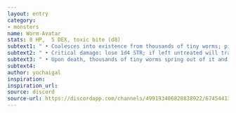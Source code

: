 ```yaml
---
layout: entry
category:
- monsters 
name: Worm-Avatar
stats: 8 HP,  5 DEX, toxic bite (d8)
subtext1: " • Coalesces into existence from thousands of tiny worms; pink & shaped like a giant grub. Its face bears a crown-like bony crest upon it. A child's arms sprout from its torso, speaks telepathically."
subtext2: " • Critical damage: lose 1d4 STR; if left untreated will transform into a worm-avatar in 1d12 hours."
subtext3: " • Upon death, thousands of tiny worms spring out of it and flee in all directions."
subtext4: 
author: yochaigal
inspiration: 
inspiration_url: 
source: discord
source-url: https://discordapp.com/channels/499193406828838922/674544134798966806/701782404339335168
---
```

